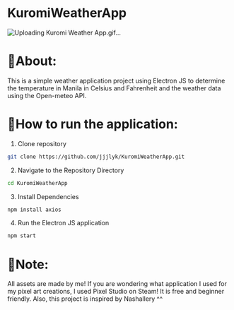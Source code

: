 # KuromiWeatherApp
![Uploading Kuromi Weather App.gif…]()
# 📌About:
This is a simple weather application project using Electron JS to determine the temperature in Manila in Celsius and Fahrenheit and the weather data using the Open-meteo API.

# 🔧How to run the application:
1. Clone repository
```bash
git clone https://github.com/jjjlyk/KuromiWeatherApp.git
```

2. Navigate to the Repository Directory
```bash
cd KuromiWeatherApp
```

3. Install Dependencies
```bash
npm install axios
```

4. Run the Electron JS application
```bash
npm start
```
# 📃Note:
All assets are made by me! If you are wondering what application I used for my pixel art creations, I used Pixel Studio on Steam! It is free and beginner friendly. Also, this project is inspired by Nashallery ^^
